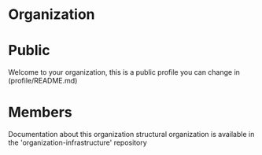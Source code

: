 # Organization

# Public
Welcome to your organization, this is a public profile you can change in (profile/README.md)

# Members
Documentation about this organization structural organization is available in the 'organization-infrastructure' repository
